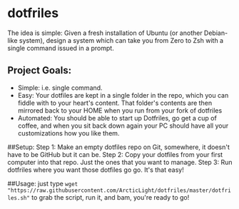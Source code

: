 dotfriles
=========

The idea is simple: Given a fresh installation of Ubuntu (or another Debian-like system), design a system which can take you from Zero to Zsh with a single command issued in a prompt.

## Project Goals:
- Simple: i.e. single command.
- Easy: Your dotfiles are kept in a single folder in the repo, which you can fiddle with to your heart's content. That folder's contents are then mirrored back to your HOME when you run from your fork of dotfriles
- Automated: You should be able to start up Dotfriles, go get a cup of coffee, and when you sit back down again your PC should have all your customizations how you like them.

##Setup:
Step 1: Make an empty dotfiles repo on Git, somewhere, it doesn't have to be GitHub but it can be.
Step 2: Copy your dotfiles from your first computer into that repo. Just the ones that you want to manage.
Step 3: Run dotfriles where you want those dotfiles go go. It's that easy!

##Usage:
just type `wget "https://raw.githubusercontent.com/ArcticLight/dotfriles/master/dotfriles.sh"`
to grab the script, run it,
and bam, you're ready to go!
